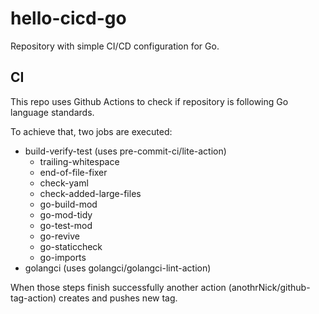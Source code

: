 # hello-cicd-go

Repository with simple CI/CD configuration for Go.

## CI

This repo uses Github Actions to check if repository is following Go language standards.

To achieve that, two jobs are executed:

- build-verify-test (uses pre-commit-ci/lite-action)
  - trailing-whitespace
  - end-of-file-fixer
  - check-yaml
  - check-added-large-files
  - go-build-mod
  - go-mod-tidy
  - go-test-mod
  - go-revive
  - go-staticcheck
  - go-imports
- golangci (uses golangci/golangci-lint-action)

When those steps finish successfully another action (anothrNick/github-tag-action) creates and pushes new tag.
